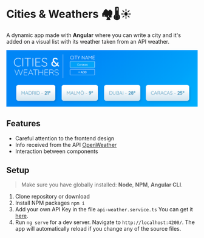 # Cities & Weathers 🏘️🌡️☀️

A dynamic app made with **Angular** where you can write a city and it's added on a visual list with its weather taken from an API weather.


![Cities & Weathers](/cities-weathers.png "Cities & Weathers")

## Features

- Careful attention to the frontend design
- Info received from the API [OpenWeather](https://openweathermap.org/api)
- Interaction between components

## Setup

> Make sure you have globally installed: **Node**, **NPM**, **Angular CLI**.

1. Clone repository or download
2. Install NPM packages `npm i`
3. Add your own API Key in the file `api-weather.service.ts` You can get it [here](https://home.openweathermap.org/users/sign_up).
4. Run `ng serve` for a dev server. Navigate to `http://localhost:4200/`. The app will automatically reload if you change any of the source files.